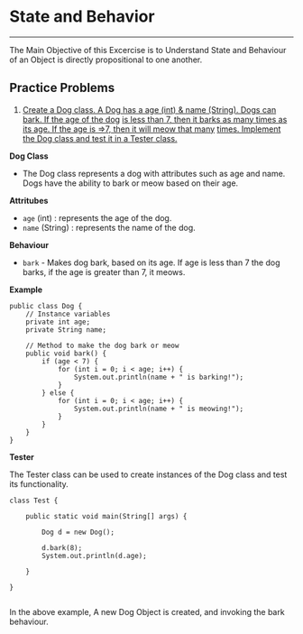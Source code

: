 # State and Behavior

---

The Main Objective of this Excercise is to Understand State and Behaviour of an Object is directly propositional to one another.

## Practice Problems

1. [Create a Dog class. A Dog has a age (int) & name (String). Dogs can bark. If the age of the dog](#)
   [is less than 7, then it barks as many times as its age. If the age is =>7, then it will meow that many](#)
   [times. Implement the Dog class and test it in a Tester class.](#)

**Dog Class**

- The Dog class represents a dog with attributes such as age and name. Dogs have the ability to bark or meow based on their age.

**Attritubes**

- `age` (int) : represents the age of the dog.
- `name` (String) : represents the name of the dog.

**Behaviour**

- `bark` - Makes dog bark, based on its age. If age is less than 7 the dog barks, if the age is greater than 7, it meows.

**Example**

```
public class Dog {
    // Instance variables
    private int age;
    private String name;

    // Method to make the dog bark or meow
    public void bark() {
        if (age < 7) {
            for (int i = 0; i < age; i++) {
                System.out.println(name + " is barking!");
            }
        } else {
            for (int i = 0; i < age; i++) {
                System.out.println(name + " is meowing!");
            }
        }
    }
}
```

**Tester**

The Tester class can be used to create instances of the Dog class and test its functionality.

```
class Test {

    public static void main(String[] args) {

        Dog d = new Dog();

        d.bark(8);
        System.out.println(d.age);

    }

}


```

In the above example, A new Dog Object is created, and invoking the bark behaviour.
